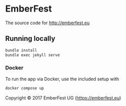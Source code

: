 # EmberFest

The source code for http://emberfest.eu

## Running locally

```bash
bundle install
bundle exec jekyll serve
```

### Docker

To run the app via Docker, use the included setup with

```bash
docker compose up
```

Copyright &copy; 2017 EmberFest UG (https://emberfest.eu)
